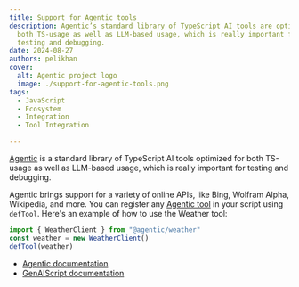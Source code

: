 ```yaml
---
title: Support for Agentic tools
description: Agentic’s standard library of TypeScript AI tools are optimized for
  both TS-usage as well as LLM-based usage, which is really important for
  testing and debugging.
date: 2024-08-27
authors: pelikhan
cover:
  alt: Agentic project logo
  image: ./support-for-agentic-tools.png
tags:
  - JavaScript
  - Ecosystem
  - Integration
  - Tool Integration

---
```


[Agentic](https://agentic.so/) is a standard library of TypeScript AI tools optimized for both TS-usage as well as LLM-based usage, which is really important for testing and debugging.

Agentic brings support for a variety of online APIs, like Bing, Wolfram Alpha, Wikipedia, and more. You can register any [Agentic tool](https://agentic.so/tools/) in your script using `defTool`. Here's an example of how to use the Weather tool:

```js
import { WeatherClient } from "@agentic/weather"
const weather = new WeatherClient()
defTool(weather)
```

-   [Agentic documentation](https://agentic.so/sdks/genaiscript)
-   [GenAIScript documentation](https://microsoft.github.io/genaiscript/guides/agentic-tools/)
